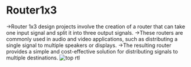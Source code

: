 # Router1x3
->Router 1x3 design projects involve the creation of a router that can take one input signal and split it into three output signals.
->These routers are commonly used in audio and video applications, such as distributing a single signal to multiple speakers or displays.
->The resulting router provides a simple and cost-effective solution for distributing signals to multiple destinations.
![top rtl](https://github.com/CHS-SANDEEP/Router1x3/assets/72753742/eb9e4715-1281-4324-b7a6-58bab93653fd)
